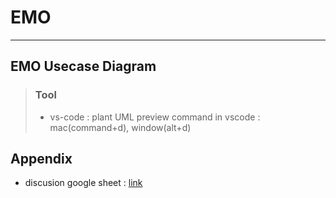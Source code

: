 # EMO

--- 

## EMO Usecase Diagram 
> ### Tool
> - vs-code : plant UML 
> preview command in vscode : mac(command+d), window(alt+d)

## Appendix
- discusion google sheet : [link](https://docs.google.com/spreadsheets/d/1JYJ-wbss9vnaaS77AAHqQ08EVIpDW-L3ClLRErYGx7E/edit#gid=0)
